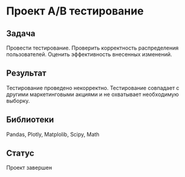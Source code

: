 # Проект A/B тестирование


## Задача

Провести тестирование. Проверить корректность распределения пользователей. Оценить эффективность внесенных изменений.

## Результат

Тестирование проведено некорректно. Тестирование совпадает с другими маркетинговыми акциями и не охватывает необходимую выборку. 

## Библиотеки

Pandas, Plotly, Matplolib, Scipy, Math

## Статус

Проект завершен
